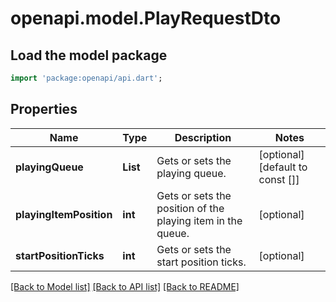 # openapi.model.PlayRequestDto

## Load the model package
```dart
import 'package:openapi/api.dart';
```

## Properties
Name | Type | Description | Notes
------------ | ------------- | ------------- | -------------
**playingQueue** | **List<String>** | Gets or sets the playing queue. | [optional] [default to const []]
**playingItemPosition** | **int** | Gets or sets the position of the playing item in the queue. | [optional] 
**startPositionTicks** | **int** | Gets or sets the start position ticks. | [optional] 

[[Back to Model list]](../README.md#documentation-for-models) [[Back to API list]](../README.md#documentation-for-api-endpoints) [[Back to README]](../README.md)


